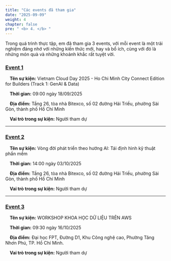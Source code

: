 ```yaml
---
title: "Các events đã tham gia"
date: "2025-09-09"
weight: 4
chapter: false
pre: " <b> 4. </b> "
---
```


Trong quá trình thực tập, em đã tham gia 3 events, với mỗi event là một trải nghiệm đáng nhớ với những kiến thức mới, hay và bổ ích, cùng với đó là nhứng món quà và những khoảnh khắc rất tuyệt vời.

### [Event 1](4.1-Event1/)

&emsp;**Tên sự kiện:** Vietnam Cloud Day 2025 - Ho Chi Minh City Connect Edition for Builders (Track 1: GenAI & Data)

&emsp;**Thời gian:** 09:00 ngày 18/09/2025

&emsp;**Địa điểm:** Tầng 26, tòa nhà Bitexco, số 02 đường Hải Triều, phường Sài Gòn, thành phố Hồ Chí Minh

&emsp;**Vai trò trong sự kiện:** Người tham dự

---

### [Event 2](4.2-Event2/)

&emsp;**Tên sự kiện:** Vòng đời phát triển theo hướng AI: Tái định hình kỹ thuật phần mềm

&emsp;**Thời gian:** 14:00 ngày 03/10/2025

&emsp;**Địa điểm:** Tầng 26, tòa nhà Bitexco, số 02 đường Hải Triều, phường Sài Gòn, thành phố Hồ Chí Minh

&emsp;**Vai trò trong sự kiện:** Người tham dự

---

### [Event 3](4.3-Event3/)

&emsp;**Tên sự kiện:** WORKSHOP KHOA HỌC DỮ LIỆU TRÊN AWS

&emsp;**Thời gian:** 09:30 ngày 16/10/2025

&emsp;**Địa điểm:** Đại học FPT, Đường D1, Khu Công nghệ cao, Phường Tăng Nhơn Phú, TP. Hồ Chí Minh.

&emsp;**Vai trò trong sự kiện:** Người tham dự
